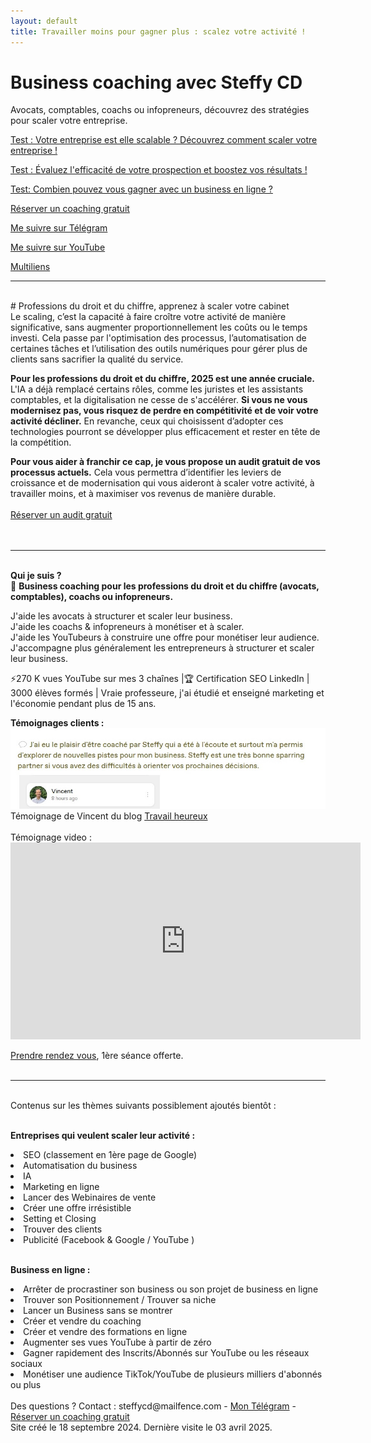 ```yaml
---
layout: default
title: Travailler moins pour gagner plus : scalez votre activité !
---
```

# Business coaching avec Steffy CD

Avocats, comptables, coachs ou infopreneurs, découvrez des stratégies pour scaler votre entreprise. <br>

<a href="https://forms.gle/nv1BMBmSDVKA3aJv7">Test : Votre entreprise est elle scalable ? Découvrez comment scaler votre entreprise !</a>

<a href="https://forms.gle/mWmjkxnJW3YCrgJT6">Test : Évaluez l'efficacité de votre prospection et boostez vos résultats !</a>

<a href="http://forms.gle/PPhe2kUfzohxfQpp6">Test: Combien pouvez vous gagner avec un business en ligne ?</a>

<a href="http://calendly.com/coaching-infopreneurs/decouverte?month=2024-01">Réserver un coaching gratuit</a>

<a href="http://docs.google.com/forms/d/e/1FAIpQLScPa8v7p1iMQupOlwNSdW9t6fD9wP1TFKS-C1ak424ckBKupw/viewform?usp=sf_link">Me suivre sur Télégram</a>

<a href="http://youtube.com/@SteffyCDbusinesscoaching/?sub_confirmation=1">Me suivre sur YouTube</a>

<a href="https://i-sml.mtrbio.com/public/smartlink/steffyCD">Multiliens</a>

---
<br>
# Professions du droit et du chiffre, apprenez à scaler votre cabinet

<br>
Le scaling, c’est la capacité à faire croître votre activité de manière significative, sans augmenter proportionnellement les coûts ou le temps investi. Cela passe par l'optimisation des processus, l’automatisation de certaines tâches et l’utilisation des outils numériques pour gérer plus de clients sans sacrifier la qualité du service.<br>

<b>Pour les professions du droit et du chiffre, 2025 est une année cruciale.</b> L'IA a déjà remplacé certains rôles, comme les juristes et les assistants comptables, et la digitalisation ne cesse de s'accélérer. <b>Si vous ne vous modernisez pas, vous risquez de perdre en compétitivité et de voir votre activité décliner.</b> En revanche, ceux qui choisissent d’adopter ces technologies pourront se développer plus efficacement et rester en tête de la compétition.<br>

<b>Pour vous aider à franchir ce cap, je vous propose un audit gratuit de vos processus actuels.</b> Cela vous permettra d’identifier les leviers de croissance et de modernisation qui vous aideront à scaler votre activité, à travailler moins, et à maximiser vos revenus de manière durable.<br><br>
<a href="http://calendly.com/coaching-infopreneurs/decouverte?month=2024-01">Réserver un audit gratuit</a> <br>
<br><br>

---

<br>
<b> Qui je suis ?</b><br> 
📌 <b>Business coaching pour les professions du droit et du chiffre (avocats, comptables), coachs ou infopreneurs.</b><br>

J'aide les avocats à structurer et scaler leur business.<br>
J'aide les coachs & infopreneurs à monétiser et à scaler.<br>
J'aide les YouTubeurs à construire une offre pour monétiser leur audience. <br>
J'accompagne plus généralement les entrepreneurs à structurer et scaler leur business. <br>

⚡️270 K vues YouTube sur mes 3 chaînes |🏆 Certification SEO LinkedIn | 3000 élèves formés | Vraie professeure, j'ai étudié et enseigné marketing et l'économie pendant plus de 15 ans.<br>
<p>
<b>Témoignages clients :</b><br>
<img src="Vincent-Steffy-CD-avis-business-coach-business.jpg">
Témoignage de Vincent du blog <a href="https://travail-heureux.com/">Travail heureux</a>
<br><br>
Témoignage video :<br>
<iframe 
  width="560" 
  height="315" 
  src="https://www.youtube.com/embed/enC8bUV1Sr8" 
  frameborder="0" 
  allow="accelerometer; autoplay; clipboard-write; encrypted-media; gyroscope; picture-in-picture" 
  allowfullscreen 
  loading="lazy">
</iframe>
</p>

<a href="http://calendly.com/coaching-infopreneurs/decouverte?month=2024-01">Prendre rendez vous</a>, 1ère séance offerte.
<br><br>

---
<br>Contenus sur les thèmes suivants possiblement ajoutés bientôt :<br><br>

<b>Entreprises qui veulent scaler leur activité :</b><br>

<LI> SEO (classement en 1ère page de Google)
<LI> Automatisation du business
<LI> IA
<LI> Marketing en ligne
<LI> Lancer des Webinaires de vente
<LI> Créer une offre irrésistible
<LI> Setting et Closing
<LI> Trouver des clients
<LI> Publicité (Facebook & Google / YouTube )<br><br>

  <b>Business en ligne :</b><br>
  
<LI> Arrêter de procrastiner son business ou son projet de business en ligne
<LI> Trouver son Positionnement / Trouver sa niche
<LI> Lancer un Business sans se montrer
<LI> Créer et vendre du coaching
<LI> Créer et vendre des formations en ligne
<LI> Augmenter ses vues YouTube à partir de zéro
<LI> Gagner rapidement des Inscrits/Abonnés sur YouTube ou les réseaux sociaux
<LI> Monétiser une audience TikTok/YouTube de plusieurs milliers d'abonnés ou plus
<br><br>
Des questions ? Contact : steffycd@mailfence.com - <a href="http://docs.google.com/forms/d/e/1FAIpQLScPa8v7p1iMQupOlwNSdW9t6fD9wP1TFKS-C1ak424ckBKupw/viewform?usp=sf_link">Mon Télégram</a> - <a href="http://calendly.com/coaching-infopreneurs/decouverte?month=2024-01">Réserver un coaching gratuit</a> <br>
Site créé le 18 septembre 2024. Dernière visite le 03 avril 2025.
